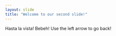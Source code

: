 ```yaml
---
layout: slide
title: "Welcome to our second slide!"
---
```

Hasta la vista! Bebeh!
Use the left arrow to go back!
